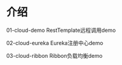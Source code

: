 # 介绍

01-cloud-demo RestTemplate远程调用demo

02-cloud-eureka Eureka注册中心demo

03-cloud-ribbon Ribbon负载均衡demo